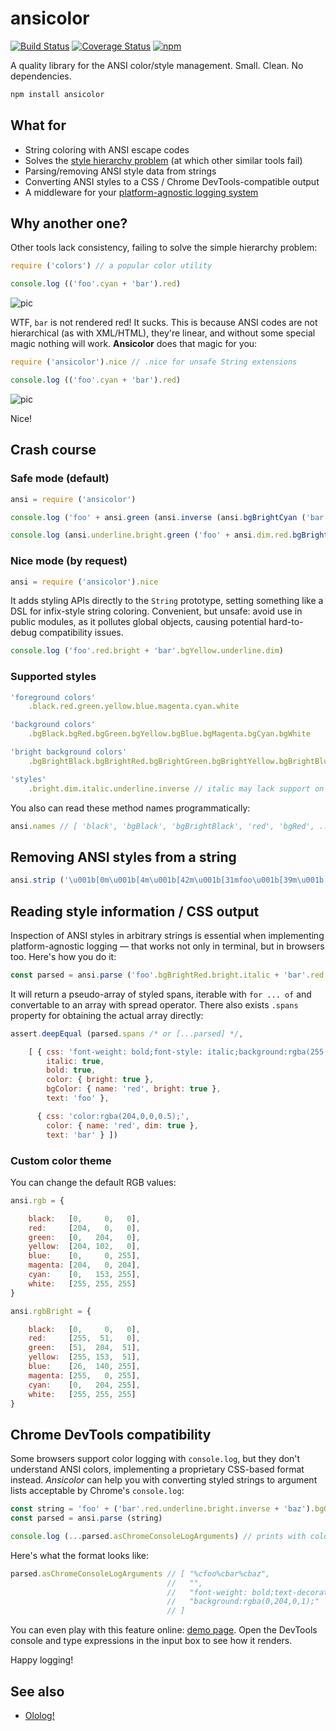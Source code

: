 # ansicolor

[![Build Status](https://travis-ci.org/xpl/ansicolor.svg?branch=master)](https://travis-ci.org/xpl/ansicolor) [![Coverage Status](https://coveralls.io/repos/github/xpl/ansicolor/badge.svg)](https://coveralls.io/github/xpl/ansicolor) [![npm](https://img.shields.io/npm/v/ansicolor.svg)](https://npmjs.com/package/ansicolor)

A quality library for the ANSI color/style management. Small. Clean. No dependencies.

```bash
npm install ansicolor
```

## What for

- String coloring with ANSI escape codes
- Solves the [style hierarchy problem](#why-another-one) (at which other similar tools fail)
- Parsing/removing ANSI style data from strings
- Converting ANSI styles to a CSS / Chrome DevTools-compatible output
- A middleware for your [platform-agnostic logging system](https://github.com/xpl/ololog)

## Why another one?

Other tools lack consistency, failing to solve the simple hierarchy problem:

```javascript
require ('colors') // a popular color utility

console.log (('foo'.cyan + 'bar').red)
```

![pic](http://cdn.jpg.wtf/futurico/85/9b/1470626860-859b24350e22df74fd7497e9dc0d8d42.png)

WTF, `bar` is not rendered red! It sucks. This is because ANSI codes are not hierarchical (as with XML/HTML), they're linear, and without some special magic nothing will work. **Ansicolor** does that magic for you:

```javascript
require ('ansicolor').nice // .nice for unsafe String extensions

console.log (('foo'.cyan + 'bar').red)
```

![pic](http://cdn.jpg.wtf/futurico/3c/61/1470626989-3c61b64d0690b0b413be367841650426.png)

Nice!

## Crash course

### Safe mode (default)

```javascript
ansi = require ('ansicolor')
```
```javascript
console.log ('foo' + ansi.green (ansi.inverse (ansi.bgBrightCyan ('bar')) + 'baz') + 'qux')
```
```javascript
console.log (ansi.underline.bright.green ('foo' + ansi.dim.red.bgBrightCyan ('bar'))) // method chaining
```

### Nice mode (by request)

```javascript
ansi = require ('ansicolor').nice
```

It adds styling APIs directly to the `String` prototype, setting something like a DSL for infix-style string coloring. Convenient, but unsafe: avoid use in public modules, as it pollutes global objects, causing potential hard-to-debug compatibility issues.

```javascript
console.log ('foo'.red.bright + 'bar'.bgYellow.underline.dim)
```

### Supported styles

```javascript
'foreground colors'
    .black.red.green.yellow.blue.magenta.cyan.white
```
```javascript
'background colors'
    .bgBlack.bgRed.bgGreen.bgYellow.bgBlue.bgMagenta.bgCyan.bgWhite
```
```javascript
'bright background colors'
    .bgBrightBlack.bgBrightRed.bgBrightGreen.bgBrightYellow.bgBrightBlue.bgBrightMagenta.bgBrightCyan.bgBrightWhite
```
```javascript
'styles'
    .bright.dim.italic.underline.inverse // italic may lack support on your platform
```

You also can read these method names programmatically:

```javascript
ansi.names // [ 'black', 'bgBlack', 'bgBrightBlack', 'red', 'bgRed', ...
```

## Removing ANSI styles from a string

```javascript
ansi.strip ('\u001b[0m\u001b[4m\u001b[42m\u001b[31mfoo\u001b[39m\u001b[49m\u001b[24mfoo\u001b[0m')) // 'foofoo'
```

## Reading style information / CSS output

Inspection of ANSI styles in arbitrary strings is essential when implementing platform-agnostic logging — that works not only in terminal, but in browsers too. Here's how you do it:

```javascript
const parsed = ansi.parse ('foo'.bgBrightRed.bright.italic + 'bar'.red.dim)
```

It will return a pseudo-array of styled spans, iterable with `for ... of` and convertable to an array with spread operator. There also exists `.spans` property for obtaining the actual array directly:

```javascript
assert.deepEqual (parsed.spans /* or [...parsed] */,

    [ { css: 'font-weight: bold;font-style: italic;background:rgba(255,51,0,1);',
        italic: true,
        bold: true,
        color: { bright: true },
        bgColor: { name: 'red', bright: true },
        text: 'foo' },

      { css: 'color:rgba(204,0,0,0.5);',
        color: { name: 'red', dim: true },
        text: 'bar' } ])
```

### Custom color theme

You can change the default RGB values:

```javascript
ansi.rgb = {

    black:   [0,     0,   0],
    red:     [204,   0,   0],
    green:   [0,   204,   0],
    yellow:  [204, 102,   0],
    blue:    [0,     0, 255],
    magenta: [204,   0, 204],
    cyan:    [0,   153, 255],
    white:   [255, 255, 255]
}

ansi.rgbBright = {

    black:   [0,     0,   0],
    red:     [255,  51,   0],
    green:   [51,  204,  51],
    yellow:  [255, 153,  51],
    blue:    [26,  140, 255],
    magenta: [255,   0, 255],
    cyan:    [0,   204, 255],
    white:   [255, 255, 255]
}
```

## Chrome DevTools compatibility

Some browsers support color logging with `console.log`, but they don't understand ANSI colors, implementing a proprietary CSS-based format instead. _Ansicolor_ can help you with converting styled strings to argument lists acceptable by Chrome's `console.log`:

```javascript
const string = 'foo' + ('bar'.red.underline.bright.inverse + 'baz').bgGreen
const parsed = ansi.parse (string)

console.log (...parsed.asChromeConsoleLogArguments) // prints with colors in Chrome!
```

Here's what the format looks like:

```javascript
parsed.asChromeConsoleLogArguments // [ "%cfoo%cbar%cbaz",
                                   //   "",
                                   //   "font-weight: bold;text-decoration: underline;background:rgba(255,51,0,1);color:rgba(0,204,0,1);",
                                   //   "background:rgba(0,204,0,1);"
                                   // ]
```

You can even play with this feature online: [demo page](https://xpl.github.io/ansicolor/). Open the DevTools console and type expressions in the input box to see how it renders.

Happy logging!

## See also

- [Ololog!](https://github.com/xpl/ololog)
